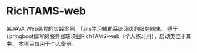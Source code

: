 # RichTAMS-web
某JAVA Web课程的实践案例，Talis学习辅助系统网页的服务器端。
基于springboot编写的服务器端项目RichTAMS-web（个人练习用），启动类位于其中。
本项目仅用于个人备份。
